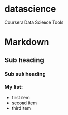 # datascience
Coursera Data Science Tools

# Markdown
## Sub heading
### Sub sub heading

### My list:
* first item
* second item
* third item


